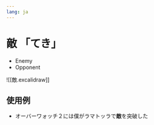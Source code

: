 ```yaml
---
lang: ja
---
```

# 敵 「てき」
- Enemy
- Opponent

![[敵.excalidraw]]

## 使用例
- オーバーワォッチ２には僕がラマトッラで**敵**を突破した
